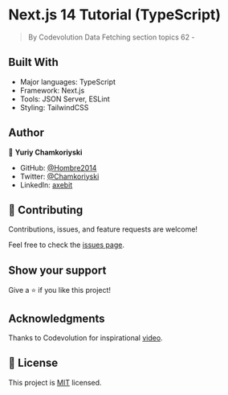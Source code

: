 # Next.js 14 Tutorial (TypeScript)

> By Codevolution Data Fetching section topics 62 -

## Built With

- Major languages: TypeScript
- Framework: Next.js
- Tools: JSON Server, ESLint
- Styling: TailwindCSS

## Author

👤 **Yuriy Chamkoriyski**

- GitHub: [@Hombre2014](https://github.com/Hombre2014)
- Twitter: [@Chamkoriyski](https://twitter.com/Chamkoriyski)
- LinkedIn: [axebit](https://linkedin.com/in/axebit)

## 🤝 Contributing

Contributions, issues, and feature requests are welcome!

Feel free to check the [issues page](https://github.com/Hombre/tiktik_app/issues).

## Show your support

Give a ⭐️ if you like this project!

## Acknowledgments

Thanks to Codevolution for inspirational [video](https://www.youtube.com/watch?v=gBLro0UcwKw&t=4s&ab_channel=Codevolution).

## 📝 License

This project is [MIT](./license.md) licensed.
